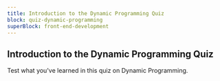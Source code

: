 ```yaml
---
title: Introduction to the Dynamic Programming Quiz
block: quiz-dynamic-programming
superBlock: front-end-development
---
```


## Introduction to the Dynamic Programming Quiz

Test what you've learned in this quiz on Dynamic Programming.
